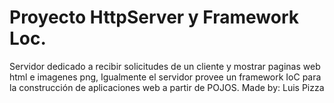 # Proyecto HttpServer y Framework Loc.
Servidor dedicado a recibir solicitudes de un cliente y mostrar paginas web html e imagenes png, Igualmente el servidor provee un framework IoC para la construcción de aplicaciones web a partir de POJOS. 
Made by:
Luis Pizza
